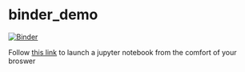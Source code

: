 # binder_demo

[![Binder](https://mybinder.org/badge_logo.svg)](https://mybinder.org/v2/gh/callumrollo/binder_demo/4770ed9e500b8a68bceccea54542198abf320587)

Follow [this link](https://mybinder.org/v2/gh/callumrollo/binder_demo/4770ed9e500b8a68bceccea54542198abf320587) to launch a jupyter notebook from the comfort of your broswer
